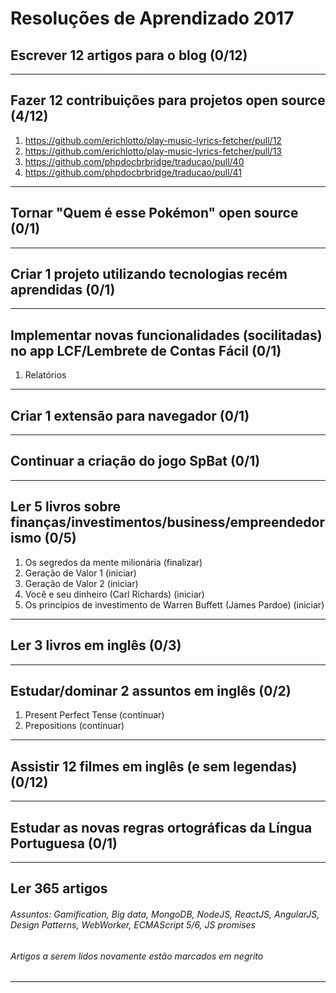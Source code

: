 # Resoluções de Aprendizado 2017


## Escrever 12 artigos para o blog (0/12)

-------------------


## Fazer 12 contribuições para projetos open source (4/12)
1. https://github.com/erichlotto/play-music-lyrics-fetcher/pull/12
2. https://github.com/erichlotto/play-music-lyrics-fetcher/pull/13
3. https://github.com/phpdocbrbridge/traducao/pull/40
4. https://github.com/phpdocbrbridge/traducao/pull/41

-------------------


## Tornar "Quem é esse Pokémon" open source (0/1)

-------------------


## Criar 1 projeto utilizando tecnologias recém aprendidas (0/1)

-------------------


## Implementar novas funcionalidades (socilitadas) no app LCF/Lembrete de Contas Fácil (0/1)
1. Relatórios

-------------------


## Criar 1 extensão para navegador (0/1)

-------------------


## Continuar a criação do jogo SpBat (0/1)

-------------------


## Ler 5 livros sobre finanças/investimentos/business/empreendedorismo (0/5)
1. Os segredos da mente milionária (finalizar)
2. Geração de Valor 1 (iniciar)
3. Geração de Valor 2 (iniciar)
4. Você e seu dinheiro (Carl Richards) (iniciar)
5. Os princípios de investimento de Warren Buffett (James Pardoe) (iniciar)

-------------------


## Ler 3 livros em inglês (0/3)

-------------------


## Estudar/dominar 2 assuntos em inglês (0/2)
1. Present Perfect Tense (continuar)
2. Prepositions (continuar)

-------------------


## Assistir 12 filmes em inglês (e sem legendas) (0/12)

-------------------


## Estudar as novas regras ortográficas da Língua Portuguesa (0/1)

-------------------


## Ler 365 artigos
###### _Assuntos: Gamification, Big data, MongoDB, NodeJS, ReactJS, AngularJS, Design Patterns, WebWorker, ECMAScript 5/6, JS promises_
###### _Artigos a serem lidos novamente estão marcados em negrito_

-------------------
